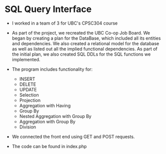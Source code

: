 # SQL Query Interface
- I worked in a team of 3 for UBC's CPSC304 course
- As part of the project, we recreated the UBC Co-op Job Board. We began by creating a plan for the DataBase, which included all its entities and dependencies. We also created a relational model for the database as well as listed out all the implied functional dependencies. As part of the initial plan, we also created SQL DDLs for the SQL functions we implemented.
- The program includes functionality for:
  -   INSERT
  -   DELETE
  -   UPDATE
  -   Selection
  -   Projection
  -   Aggregation with Having
  -   Group By
  -   Nested Aggregation with Group By
  -   Aggregation with Group By
  -   Division
- We connected the front end using GET and POST requests. 


- The code can be found in index.php
